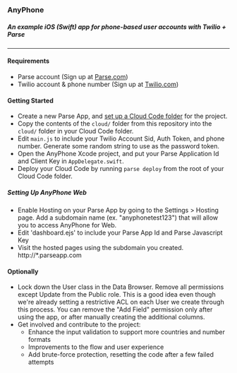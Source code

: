 ### AnyPhone
##### An example iOS (Swift) app for phone-based user accounts with Twilio + Parse

---

#### Requirements

* Parse account (Sign up at [Parse.com](https://parse.com))
* Twilio account & phone number (Sign up at [Twilio.com](https://twilio.com))

#### Getting Started

* Create a new Parse App, and [set up a Cloud Code folder](https://parse.com/docs/js/guide#cloud-code) for the project.  
* Copy the contents of the `cloud/` folder from this repository into the `cloud/` folder in your Cloud Code folder.  
* Edit `main.js` to include your Twilio Account Sid, Auth Token, and phone number.  Generate some random string to use as the password token.  
* Open the AnyPhone Xcode project, and put your Parse Application Id and Client Key in `AppDelegate.swift`.
* Deploy your Cloud Code by running `parse deploy` from the root of your Cloud Code folder.

##### Setting Up AnyPhone Web
* Enable Hosting on your Parse App by going to the Settings > Hosting page. Add a subdomain name (ex. "anyphonetest123") that will allow you to access AnyPhone for Web.  
* Edit 'dashboard.ejs' to include your Parse App Id and Parse Javascript Key
* Visit the hosted pages using the subdomain you created. http://*.parseapp.com

#### Optionally

* Lock down the User class in the Data Browser.  Remove all permissions except Update from the Public role.  This is a good idea even though we're already setting a restrictive ACL on each User we create through this process.  You can remove the "Add Field" permission only after using the app, or after manually creating the additional columns.
* Get involved and contribute to the project:
  * Enhance the input validation to support more countries and number formats
  * Improvements to the flow and user experience
  * Add brute-force protection, resetting the code after a few failed attempts
  

